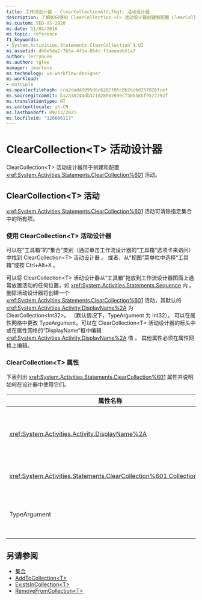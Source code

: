 ```yaml
---
title: 工作流设计器 - ClearCollection&lt;T&gt; 活动设计器
description: 了解如何使用 ClearCollection <T> 活动设计器创建和配置 ClearCollection <T> 活动。
ms.custom: SEO-VS-2020
ms.date: 11/04/2016
ms.topic: reference
f1_keywords:
- System.Activities.Statements.ClearCollection`1.UI
ms.assetid: db0e5da2-7b5a-4f1a-864c-f3aeeeeb51a7
author: TerryGLee
ms.author: tglee
manager: jmartens
ms.technology: vs-workflow-designer
ms.workload:
- multiple
ms.openlocfilehash: cca2dad48095d6c6282f05c8b2dc6d257826fcef
ms.sourcegitcommit: b12a38744db371d2894769ecf305585f9577792f
ms.translationtype: HT
ms.contentlocale: zh-CN
ms.lasthandoff: 09/13/2021
ms.locfileid: "126666117"
---
```

# <a name="clearcollectiont-activity-designer"></a>ClearCollection\<T> 活动设计器

ClearCollection\<T> 活动设计器用于创建和配置 <xref:System.Activities.Statements.ClearCollection%601> 活动。

## <a name="the-clearcollectiont-activity"></a>ClearCollection\<T> 活动

<xref:System.Activities.Statements.ClearCollection%601> 活动可清除指定集合中的所有项。

### <a name="using-the-clearcollectiont-activity-designer"></a>使用 ClearCollection\<T> 活动设计器

可以在“工具箱”的“集合”类别（通过单击工作流设计器的“工具箱”选项卡来访问）中找到 ClearCollection\<T> 活动设计器   。 或者，从“视图”菜单栏中选择“工具箱”或按 Ctrl+Alt+X    。

可以将 ClearCollection\<T> 活动设计器从“工具箱”拖放到工作流设计器图面上通常放置活动的任何位置，如 <xref:System.Activities.Statements.Sequence> 内 。 删除活动设计器将创建一个 <xref:System.Activities.Statements.ClearCollection%601> 活动，其默认的 <xref:System.Activities.Activity.DisplayName%2A> 为 ClearCollection<Int32\>。 （默认情况下，TypeArgument 为 Int32）。 可以在属性网格中更改 TypeArgument。可以在 ClearCollection<T\> 活动设计器的标头中或在属性网格的“DisplayName”框中编辑 <xref:System.Activities.Activity.DisplayName%2A> 值 。 其他属性必须在属性网格上编辑。

### <a name="the-clearcollectiont-properties"></a>ClearCollection\<T> 属性

下表列出 <xref:System.Activities.Statements.ClearCollection%601> 属性并说明如何在设计器中使用它们。

|属性名称|必选|使用情况|
|-|--------------|-|
|<xref:System.Activities.Activity.DisplayName%2A>|错误|指定 <xref:System.Activities.Statements.ClearCollection%601> 活动的可选友好名称。 默认值为 ClearCollection<Int32\>。 虽然 <xref:System.Activities.Activity.DisplayName%2A> 值不是绝对必需的，但最好使用该属性值。|
|<xref:System.Activities.Statements.ClearCollection%601.Collection%2A>|True|指定要清除其中项的集合。 此集合的类型为 ICollection\<TypeArgument>。 若要指定集合，请在属性网格中键入 Visual Basic 表达式。|
|TypeArgument|True|指定包含在 <xref:System.Collections.Generic.ICollection%601> 中的项的类型 T。 默认情况下，此 TypeArgument 类型设置为“Int32”。 若要更改类型，请在属性网格的组合框中更改 TypeArgument 的值。|

## <a name="see-also"></a>另请参阅

- [集合](../workflow-designer/collection-activity-designers.md)
- [AddToCollection\<T>](../workflow-designer/addtocollection-t-activity-designer.md)
- [ExistsInCollection\<T>](../workflow-designer/existsincollection-t-activity-designer.md)
- [RemoveFromCollection\<T>](../workflow-designer/removefromcollection-t-activity-designer.md)